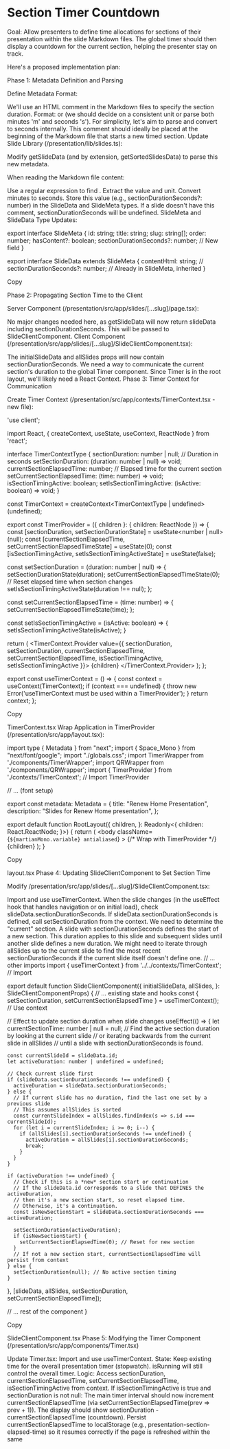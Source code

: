 # Section Timer Countdown

Goal: Allow presenters to define time allocations for sections of their presentation within the slide Markdown files. The global timer should then display a countdown for the current section, helping the presenter stay on track.

Here's a proposed implementation plan:

Phase 1: Metadata Definition and Parsing

Define Metadata Format:

We'll use an HTML comment in the Markdown files to specify the section duration.
Format: <!-- section-time: 5m --> or <!-- section-time: 300s --> (we should decide on a consistent unit or parse both minutes 'm' and seconds 's'). For simplicity, let's aim to parse and convert to seconds internally.
This comment should ideally be placed at the beginning of the Markdown file that starts a new timed section.
Update Slide Library (/presentation/lib/slides.ts):

Modify getSlideData (and by extension, getSortedSlidesData) to parse this new metadata.

When reading the Markdown file content:

Use a regular expression to find <!-- section-time: (\d+)([ms]?) -->.
Extract the value and unit. Convert minutes to seconds.
Store this value (e.g., sectionDurationSeconds?: number) in the SlideData and SlideMeta types.
If a slide doesn't have this comment, sectionDurationSeconds will be undefined.
SlideMeta and SlideData Type Updates:

export interface SlideMeta {
  id: string;
  title: string;
  slug: string[];
  order: number;
  hasContent?: boolean;
  sectionDurationSeconds?: number; // New field
}

export interface SlideData extends SlideMeta {
  contentHtml: string;
  // sectionDurationSeconds?: number; // Already in SlideMeta, inherited
}

Copy


Phase 2: Propagating Section Time to the Client

Server Component (/presentation/src/app/slides/[...slug]/page.tsx):

No major changes needed here, as getSlideData will now return slideData including sectionDurationSeconds. This will be passed to SlideClientComponent.
Client Component (/presentation/src/app/slides/[...slug]/SlideClientComponent.tsx):

The initialSlideData and allSlides props will now contain sectionDurationSeconds.
We need a way to communicate the current section's duration to the global Timer component. Since Timer is in the root layout, we'll likely need a React Context.
Phase 3: Timer Context for Communication

Create Timer Context (/presentation/src/app/contexts/TimerContext.tsx - new file):

'use client';

import React, { createContext, useState, useContext, ReactNode } from 'react';

interface TimerContextType {
  sectionDuration: number | null; // Duration in seconds
  setSectionDuration: (duration: number | null) => void;
  currentSectionElapsedTime: number; // Elapsed time for the current section
  setCurrentSectionElapsedTime: (time: number) => void;
  isSectionTimingActive: boolean;
  setIsSectionTimingActive: (isActive: boolean) => void;
}

const TimerContext = createContext<TimerContextType | undefined>(undefined);

export const TimerProvider = ({ children }: { children: ReactNode }) => {
  const [sectionDuration, setSectionDurationState] = useState<number | null>(null);
  const [currentSectionElapsedTime, setCurrentSectionElapsedTimeState] = useState<number>(0);
  const [isSectionTimingActive, setIsSectionTimingActiveState] = useState<boolean>(false);

  const setSectionDuration = (duration: number | null) => {
    setSectionDurationState(duration);
    setCurrentSectionElapsedTimeState(0); // Reset elapsed time when section changes
    setIsSectionTimingActiveState(duration !== null);
  };

  const setCurrentSectionElapsedTime = (time: number) => {
    setCurrentSectionElapsedTimeState(time);
  };
  
  const setIsSectionTimingActive = (isActive: boolean) => {
    setIsSectionTimingActiveState(isActive);
  }

  return (
    <TimerContext.Provider value={{ sectionDuration, setSectionDuration, currentSectionElapsedTime, setCurrentSectionElapsedTime, isSectionTimingActive, setIsSectionTimingActive }}>
      {children}
    </TimerContext.Provider>
  );
};

export const useTimerContext = () => {
  const context = useContext(TimerContext);
  if (context === undefined) {
    throw new Error('useTimerContext must be used within a TimerProvider');
  }
  return context;
};

Copy


TimerContext.tsx
Wrap Application in TimerProvider (/presentation/src/app/layout.tsx):

import type { Metadata } from "next";
import { Space_Mono } from "next/font/google";
import "./globals.css";
import TimerWrapper from './components/TimerWrapper';
import QRWrapper from './components/QRWrapper';
import { TimerProvider } from './contexts/TimerContext'; // Import TimerProvider

// ... (font setup)

export const metadata: Metadata = {
  title: "Renew Home Presentation",
  description: "Slides for Renew Home presentation",
};

export default function RootLayout({
  children,
}: Readonly<{
  children: React.ReactNode;
}>) {
  return (
    <html lang="en">
      <body
        className={`${martianMono.variable} antialiased`}
      >
        <TimerProvider> {/* Wrap with TimerProvider */}
          {children}
          <TimerWrapper />
          <QRWrapper />
        </TimerProvider>
      </body>
    </html>
  );
}

Copy


layout.tsx
Phase 4: Updating SlideClientComponent to Set Section Time

Modify /presentation/src/app/slides/[...slug]/SlideClientComponent.tsx:

Import and use useTimerContext.
When the slide changes (in the useEffect hook that handles navigation or on initial load), check slideData.sectionDurationSeconds.
If slideData.sectionDurationSeconds is defined, call setSectionDuration from the context.
We need to determine the "current" section. A slide with sectionDurationSeconds defines the start of a new section. This duration applies to this slide and subsequent slides until another slide defines a new duration.
We might need to iterate through allSlides up to the current slide to find the most recent sectionDurationSeconds if the current slide itself doesn't define one.
// ... other imports
import { useTimerContext } from '../../contexts/TimerContext'; // Import

export default function SlideClientComponent({
  initialSlideData,
  allSlides,
}: SlideClientComponentProps) {
  // ... existing state and hooks
  const { setSectionDuration, setCurrentSectionElapsedTime } = useTimerContext(); // Use context

  // Effect to update section duration when slide changes
  useEffect(() => {
    let currentSectionTime: number | null = null;
    // Find the active section duration by looking at the current slide
    // or iterating backwards from the current slide in allSlides
    // until a slide with sectionDurationSeconds is found.

    const currentSlideId = slideData.id;
    let activeDuration: number | undefined = undefined;

    // Check current slide first
    if (slideData.sectionDurationSeconds !== undefined) {
      activeDuration = slideData.sectionDurationSeconds;
    } else {
      // If current slide has no duration, find the last one set by a previous slide
      // This assumes allSlides is sorted
      const currentSlideIndex = allSlides.findIndex(s => s.id === currentSlideId);
      for (let i = currentSlideIndex; i >= 0; i--) {
        if (allSlides[i].sectionDurationSeconds !== undefined) {
          activeDuration = allSlides[i].sectionDurationSeconds;
          break;
        }
      }
    }

    if (activeDuration !== undefined) {
      // Check if this is a *new* section start or continuation
      // If the slideData.id corresponds to a slide that DEFINES the activeDuration,
      // then it's a new section start, so reset elapsed time.
      // Otherwise, it's a continuation.
      const isNewSectionStart = slideData.sectionDurationSeconds === activeDuration;
      
      setSectionDuration(activeDuration);
      if (isNewSectionStart) {
        setCurrentSectionElapsedTime(0); // Reset for new section
      }
      // If not a new section start, currentSectionElapsedTime will persist from context
    } else {
      setSectionDuration(null); // No active section timing
    }

  }, [slideData, allSlides, setSectionDuration, setCurrentSectionElapsedTime]);

  // ... rest of the component
}

Copy


SlideClientComponent.tsx
Phase 5: Modifying the Timer Component (/presentation/src/app/components/Timer.tsx)

Update Timer.tsx:
Import and use useTimerContext.
State:
Keep existing time for the overall presentation timer (stopwatch).
isRunning will still control the overall timer.
Logic:
Access sectionDuration, currentSectionElapsedTime, setCurrentSectionElapsedTime, isSectionTimingActive from context.
If isSectionTimingActive is true and sectionDuration is not null:
The main timer interval should now increment currentSectionElapsedTime (via setCurrentSectionElapsedTime(prev => prev + 1)).
The display should show sectionDuration - currentSectionElapsedTime (countdown).
Persist currentSectionElapsedTime to localStorage (e.g., presentation-section-elapsed-time) so it resumes correctly if the page is refreshed within the same